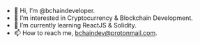 - 👋 Hi, I’m @bchaindeveloper.
- 👀 I’m interested in Cryptocurrency & Blockchain Development. 
- 🌱 I’m currently learning ReactJS & Solidity. 
- 📫 How to reach me, bchaindev@protonmail.com.

<!---
bchaindeveloper/bchaindeveloper is a ✨ special ✨ repository because its `README.md` (this file) appears on your GitHub profile.
You can click the Preview link to take a look at your changes.
--->
